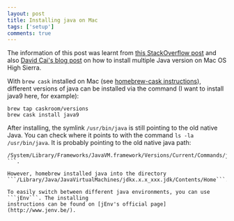 ```yaml
---
layout: post
title: Installing java on Mac
tags: ['setup']
comments: true
---
```


The information of this post was learnt from [this StackOverflow post](https://stackoverflow.com/questions/38921362/javas-path-still-usr-bin-java-after-brew-cask-install-java) and 
also [David Cai's blog post](http://davidcai.github.io/blog/posts/install-multiple-jdk-on-mac/) on 
how to install multiple Java version on Mac OS High Sierra.
<!--more-->

With ```brew cask``` installed on Mac (see [homebrew-cask instructions](https://github.com/caskroom/homebrew-cask/blob/master/USAGE.md)), 
different versions of java can be installed via the command (I want to install java9 here, for example):

```
brew tap caskroom/versions
brew cask install java9
```

After installing, the symlink ```/usr/bin/java``` is still pointing to the old native Java. You can check 
where it points to with the command ```ls -la /usr/bin/java```. It is probably pointing to the old native 
java path:
```
/System/Library/Frameworks/JavaVM.framework/Versions/Current/Commands/java
```.

However, homebrew installed java into the directory 
```/Library/Java/JavaVirtualMachines/jdkx.x.x_xxx.jdk/Contents/Home```. 

To easily switch between different java environments, you can use ```jEnv```. The installing 
instructions can be found on [jEnv's official page](http://www.jenv.be/).
